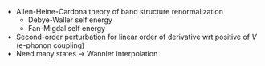 
- Allen-Heine-Cardona theory of band structure renormalization
	- Debye-Waller self energy
	- Fan-Migdal self energy
- Second-order perturbation for linear order of derivative wrt positive of $V$ (e-phonon coupling)
- Need many states -> Wannier interpolation